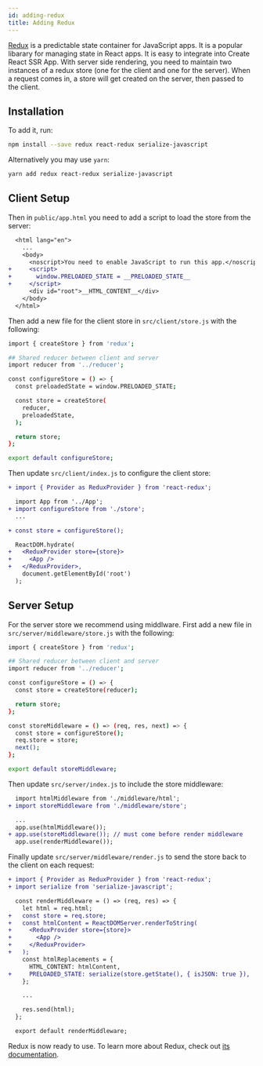 ```yaml
---
id: adding-redux
title: Adding Redux
---
```


[Redux](https://redux.js.org/) is a predictable state container for JavaScript apps. It is a popular libarary for managing state in React apps. It is easy to integrate into Create React SSR App. With server side rendering, you need to maintain two instances of a redux store (one for the client and one for the server). When a request comes in, a store will get created on the server, then passed to the client.

## Installation

To add it, run:

```sh
npm install --save redux react-redux serialize-javascript
```

Alternatively you may use `yarn`:

```sh
yarn add redux react-redux serialize-javascript
```

## Client Setup

Then in `public/app.html` you need to add a script to load the store from the server:

```diff
  <html lang="en">
    ...
    <body>
      <noscript>You need to enable JavaScript to run this app.</noscript>
+     <script>
+       window.PRELOADED_STATE = __PRELOADED_STATE__
+     </script>
      <div id="root">__HTML_CONTENT__</div>
    </body>
  </html>
```

Then add a new file for the client store in `src/client/store.js` with the following:

```sh
import { createStore } from 'redux';

## Shared reducer between client and server
import reducer from '../reducer';

const configureStore = () => {
  const preloadedState = window.PRELOADED_STATE;

  const store = createStore(
    reducer,
    preloadedState,
  );

  return store;
};

export default configureStore;
```

Then update `src/client/index.js` to configure the client store:

```diff
+ import { Provider as ReduxProvider } from 'react-redux';

  import App from '../App';
+ import configureStore from './store';
  ...

+ const store = configureStore();

  ReactDOM.hydrate(
+   <ReduxProvider store={store}>
+     <App />
+   </ReduxProvider>,
    document.getElementById('root')
  );
```

## Server Setup

For the server store we recommend using middlware. First add a new file in `src/server/middleware/store.js` with the following:

```sh
import { createStore } from 'redux';

## Shared reducer between client and server
import reducer from '../reducer';

const configureStore = () => {
  const store = createStore(reducer);

  return store;
};

const storeMiddleware = () => (req, res, next) => {
  const store = configureStore();
  req.store = store;
  next();
};

export default storeMiddleware;
```

Then update `src/server/index.js` to include the store middleware:

```diff
  import htmlMiddleware from './middleware/html';
+ import storeMiddleware from './middleware/store';

  ...
  app.use(htmlMiddleware());
+ app.use(storeMiddleware()); // must come before render middleware
  app.use(renderMiddleware());
```

Finally update `src/server/middleware/render.js` to send the store back to the client on each request:

```diff
+ import { Provider as ReduxProvider } from 'react-redux';
+ import serialize from 'serialize-javascript';

  const renderMiddleware = () => (req, res) => {
    let html = req.html;
+   const store = req.store;
+   const htmlContent = ReactDOMServer.renderToString(
+     <ReduxProvider store={store}>
+       <App />
+     </ReduxProvider>
+   );
    const htmlReplacements = {
      HTML_CONTENT: htmlContent,
+     PRELOADED_STATE: serialize(store.getState(), { isJSON: true }),
    };

    ...

    res.send(html);
  };

  export default renderMiddleware;
```

Redux is now ready to use. To learn more about Redux, check out [its documentation](https://reacttraining.com/react-router/web/).
